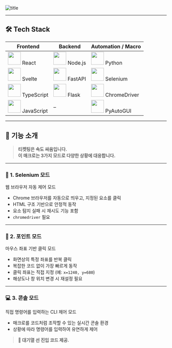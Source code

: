 ![title](https://media3.giphy.com/media/v1.Y2lkPTc5MGI3NjExZ2MxbWIya2k5d2poNWhjdjd0N3Vmbnh3OWpucHFlbzcwYmRjbHI2NiZlcD12MV9pbnRlcm5hbF9naWZfYnlfaWQmY3Q9Zw/WS6N5Ib1duM0dHIPRb/giphy.gif)   
  
--- 
 
## 🛠️ Tech Stack 
| Frontend                                                                                                                  | Backend                                                                                                          | Automation / Macro                                                                                                  |
| ------------------------------------------------------------------------------------------------------------------------- | ---------------------------------------------------------------------------------------------------------------- | ------------------------------------------------------------------------------------------------------------------- |
| <img src="https://cdn.jsdelivr.net/gh/devicons/devicon/icons/react/react-original.svg" width="40" /> React                | <img src="https://cdn.jsdelivr.net/gh/devicons/devicon/icons/nodejs/nodejs-original.svg" width="40" /> Node.js   | <img src="https://cdn.jsdelivr.net/gh/devicons/devicon/icons/python/python-original.svg" width="40" /> Python       |
| <img src="https://cdn.jsdelivr.net/gh/devicons/devicon/icons/svelte/svelte-original.svg" width="40" /> Svelte             | <img src="https://cdn.jsdelivr.net/gh/devicons/devicon/icons/fastapi/fastapi-original.svg" width="40" /> FastAPI | <img src="https://cdn.jsdelivr.net/gh/devicons/devicon/icons/selenium/selenium-original.svg" width="40" /> Selenium |
| <img src="https://cdn.jsdelivr.net/gh/devicons/devicon/icons/typescript/typescript-original.svg" width="40" /> TypeScript | <img src="https://cdn.jsdelivr.net/gh/devicons/devicon/icons/flask/flask-original.svg" width="40" /> Flask       | <img src="https://cdn.jsdelivr.net/gh/devicons/devicon/icons/chrome/chrome-original.svg" width="40" /> ChromeDriver |
| <img src="https://cdn.jsdelivr.net/gh/devicons/devicon/icons/javascript/javascript-original.svg" width="40" /> JavaScript | –                                                                                                                | <img src="https://cdn.jsdelivr.net/gh/devicons/devicon/icons/opencv/opencv-original.svg" width="40" /> PyAutoGUI    |


---

## 🚀 기능 소개

>**티켓팅은 속도 싸움입니다. <br>
이 매크로는 3가지 모드로 다양한 상황에 대응합니다.**

---

### 🧭 1. Selenium 모드
웹 브라우저 자동 제어 모드  
- Chrome 브라우저를 자동으로 띄우고, 지정된 요소를 클릭
- HTML 구조 기반으로 안정적 동작
- 요소 탐지 실패 시 재시도 기능 포함
- `chromedriver` 필요

---

### 🎯 2. 포인트 모드
마우스 좌표 기반 클릭 모드
- 화면상의 특정 좌표를 반복 클릭
- 복잡한 코드 없이 가장 빠르게 동작
- 클릭 좌표는 직접 지정 (예: `x=1240, y=680`)
- 해상도나 창 위치 변경 시 재설정 필요

---

### 💻 3. 콘솔 모드
직접 명령어를 입력하는 CLI 제어 모드
- 매크로를 코드처럼 조작할 수 있는 실시간 콘솔 환경
- 상황에 따라 명령어를 입력하여 유연하게 제어

>**🧠 대기열 선 진입 코드 제공.**
